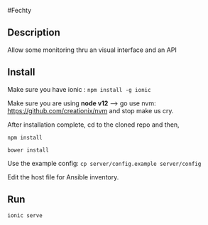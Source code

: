 #Fechty

## Description

Allow some monitoring thru an visual interface and an API

## Install

Make sure you have ionic : `npm install -g ionic`

Make sure you are using **node v12** --> go use nvm: https://github.com/creationix/nvm and stop make us cry. 

After installation complete, cd to the cloned repo and then,

`npm install`

`bower install`

Use the example config: `cp server/config.example server/config`

Edit the host file for Ansible inventory.


## Run

`ionic serve`
